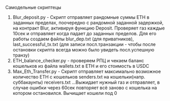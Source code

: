 Самодельные скриптецы

1. Blur_deposit.py - Скрипт отправляет рандомные суммы ETH в заданных пределах, поочередно с рандомной заданной задержкой, на контракт Blur, активируя функцию Deposit. Проверяет газ каждые 10сек и отправляет когда падает до заданных пределов. Для его работы создаем файлы blur_dep.txt (для приватников), last_successful_tx.txt (для записи посл.транзакции - чтобы после остановки скрипта всегда можно было увидеть посл.успешную транзу)
2. ETH_balance_checker.py - проверяем РПЦ и чекаем баланс кошельков из файла wallets.txt в ETH и его стоимость в USDC
3. Max_Eth_Transfer.py - Скрипт отправляет максимально возможное количество ETH с кошельков senders.txt на кошельки(напр. суббакаунты) receivers.txt ...Выжидает нужный газ и отправляет, в случае ошибки через 60сек повторяет всё заново с кошелька на котором остановился. Вычищает кошели под 0
